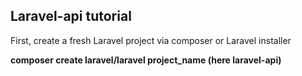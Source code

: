 ## Laravel-api tutorial
<p> First, create a fresh Laravel project via composer or Laravel installer</p>
 <b>composer create laravel/laravel project_name (here laravel-api)</b>




